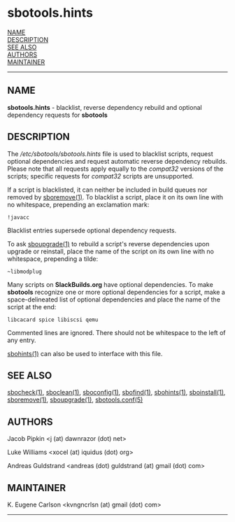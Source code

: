 # sbotools.hints

[NAME](#name)\
[DESCRIPTION](#description)\
[SEE ALSO](#see-also)\
[AUTHORS](#authors)\
[MAINTAINER](#maintainer)

------------------------------------------------------------------------

## NAME

**sbotools.hints** - blacklist, reverse dependency rebuild and optional
dependency requests for **sbotools**

## DESCRIPTION

The */etc/sbotools/sbotools.hints* file is used to blacklist scripts,
request optional dependencies and request automatic reverse dependency
rebuilds. Please note that all requests apply equally to the *compat32*
versions of the scripts; specific requests for *compat32* scripts are
unsupported.

If a script is blacklisted, it can neither be included in build queues
nor removed by [sboremove(1)](sboremove.1.md). To blacklist a script, place it on its
own line with no whitespace, prepending an exclamation mark:

    !javacc 

Blacklist entries supersede optional dependency requests.

To ask [sboupgrade(1)](sboupgrade.1.md) to rebuild a script's reverse dependencies upon
upgrade or reinstall, place the name of the script on its own line with
no whitespace, prepending a tilde:

    ~libmodplug 

Many scripts on **SlackBuilds.org** have optional dependencies. To make
**sbotools** recognize one or more optional dependencies for a script,
make a space-delineated list of optional dependencies and place the name
of the script at the end:

    libcacard spice libiscsi qemu

Commented lines are ignored. There should not be whitespace to the left
of any entry.

[sbohints(1)](sbohints.1.md) can also be used to interface with this file.

## SEE ALSO

[sbocheck(1)](sbocheck.1.md), [sboclean(1)](sboclean.1.md), [sboconfig(1)](sboconfig.1.md), [sbofind(1)](sbofind.1.md), [sbohints(1)](sbohints.1.md),
[sboinstall(1)](sboinstall.1.md), [sboremove(1)](sboremove.1.md), [sboupgrade(1)](sboupgrade.1.md), [sbotools.conf(5)](sbotools.conf.5.md)

## AUTHORS

Jacob Pipkin \<j (at) dawnrazor (dot) net\>

Luke Williams \<xocel (at) iquidus (dot) org\>

Andreas Guldstrand \<andreas (dot) guldstrand (at) gmail (dot) com\>

## MAINTAINER

K. Eugene Carlson \<kvngncrlsn (at) gmail (dot) com\>

------------------------------------------------------------------------
